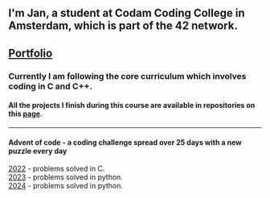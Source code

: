 ## I'm Jan, a student at Codam Coding College in Amsterdam, which is part of the 42 network.

## [Portfolio](https://github.com/jmolenaa/Portfolio)

### Currently I am following the core curriculum which involves coding in C and C++.


#### All the projects I finish during this course are available in repositories on this [page](https://github.com/jmolenaa/Codam_projects).
---
#### Advent of code - a coding challenge spread over 25 days with a new puzzle every day
[2022](https://github.com/jmolenaa/AOC2022) - problems solved in C.<br>
[2023](https://github.com/jmolenaa/AOC2023) - problems solved in python.<br>
[2024](https://github.com/jmolenaa/AOC2024) - problems solved in python.
